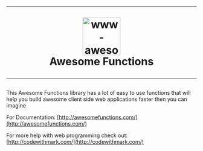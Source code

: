 <h1 align="center">
 <hr>
  <img src="http://www.awesomefunctions.com/assets/awesome-functions-100x100.png" style="height:100px; width:100px"   alt="www-awesome-functions"> 
  <br/>
  <span>Awesome Functions</span>
 <hr> 
 </h1>

 

This Awesome Functions  library has a lot of easy to use functions that will help you build awesome client side web applications faster then you can imagine
 

For Documentation: [http://awesomefunctions.com/](http://awesomefunctions.com/)

For more help with web programming check out: [http://codewithmark.com/](http://codewithmark.com/)
